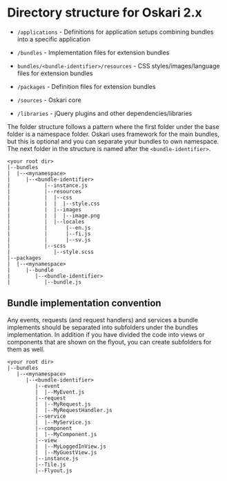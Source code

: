 # Directory structure for Oskari 2.x

* `/applications` - Definitions for application setups combining bundles into a specific application

* `/bundles` - Implementation files for extension bundles

* `bundles/<bundle-identifier>/resources` - CSS styles/images/language files for extension bundles

* `/packages` - Definition files for extension bundles

* `/sources` - Oskari core

* `/libraries` - jQuery plugins and other dependencies/libraries

The folder structure follows a pattern where the first folder under the base folder is a namespace folder. Oskari uses framework for the main bundles, but this is optional and you can separate your bundles to own namespace. The next folder in the structure is named after the `<bundle-identifier>`.

```
<your root dir>
|--bundles
|  |--<mynamespace>
|     |--<bundle-identifier>
|           |--instance.js
|           |--resources
|           |  |--css
|           |  |  |--style.css
|           |  |--images
|           |  |  |--image.png
|           |  |--locales
|           |      |--en.js
|           |      |--fi.js
|           |      |--sv.js
|           |--scss
|              |--style.scss
|--packages
|  |--<mynamespace>
|     |--bundle
|        |--<bundle-identifier>
|           |--bundle.js
```

## Bundle implementation convention

Any events, requests (and request handlers) and services a bundle implements should be separated into subfolders under the bundles implementation. In addition if you have divided the code into views or components that are shown on the flyout, you can create subfolders for them as well.

```
<your root dir>
|--bundles
   |--<mynamespace>
      |--<bundle-identifier>
         |--event
         |  |--MyEvent.js
         |--request
         |  |--MyRequest.js
         |  |--MyRequestHandler.js
         |--service
         |  |--MyService.js
         |--component
         |  |--MyComponent.js
         |--view
         |  |--MyLoggedInView.js
         |  |--MyGuestView.js
         |--instance.js
         |--Tile.js
         |--Flyout.js
```